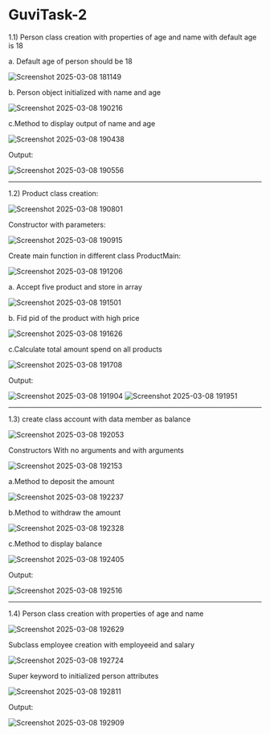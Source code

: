 # GuviTask-2

1.1) Person class creation with properties of age and name with default age is 18

a. Default age of person should be 18

![Screenshot 2025-03-08 181149](https://github.com/user-attachments/assets/257e10dc-75e8-4467-a387-12c0f857a352)


b.  Person object initialized with name and age

![Screenshot 2025-03-08 190216](https://github.com/user-attachments/assets/9c0ae77c-ef46-4661-87ed-e9fa463d4420)

c.Method to display output of name and age

![Screenshot 2025-03-08 190438](https://github.com/user-attachments/assets/737f84de-5462-4c67-9945-6d098c5d325d)

Output:

![Screenshot 2025-03-08 190556](https://github.com/user-attachments/assets/5b465338-4c6b-4acb-9cf8-3942e45b6dc4)

<hr>
1.2) Product class creation:

![Screenshot 2025-03-08 190801](https://github.com/user-attachments/assets/3f889315-6fff-4c7a-b9d6-de4187e37abf)

Constructor with parameters:

![Screenshot 2025-03-08 190915](https://github.com/user-attachments/assets/d96b6a14-b965-4dc8-9a91-02b12a9b5a92)

Create main function in different class ProductMain:

![Screenshot 2025-03-08 191206](https://github.com/user-attachments/assets/36a13530-6203-4294-a42f-6fa813edfa0d)

a. Accept five product and store in array

![Screenshot 2025-03-08 191501](https://github.com/user-attachments/assets/4d4ed10f-91e6-4882-a6fc-0bf7d5ea9693)

b. Fid pid of the product with high price

![Screenshot 2025-03-08 191626](https://github.com/user-attachments/assets/7c00fc0c-fb44-4824-9ac1-94ef760f8245)

c.Calculate total amount spend on all products

![Screenshot 2025-03-08 191708](https://github.com/user-attachments/assets/8c81d14c-3c9d-4000-96f2-cf0e550341aa)

Output:

![Screenshot 2025-03-08 191904](https://github.com/user-attachments/assets/cc745040-2000-4024-a6e1-2b638e5c64ac)
![Screenshot 2025-03-08 191951](https://github.com/user-attachments/assets/05d07132-b490-486b-8772-97d3d2380a56)

<hr>
1.3) create class account with data member as balance

![Screenshot 2025-03-08 192053](https://github.com/user-attachments/assets/4cc5fac0-158d-482e-b5fa-af1a25440c04)

Constructors With no arguments and with arguments

![Screenshot 2025-03-08 192153](https://github.com/user-attachments/assets/2b7d3880-2970-448e-8b4f-f5868f835e10)

a.Method to deposit the amount

![Screenshot 2025-03-08 192237](https://github.com/user-attachments/assets/14dee8d6-b045-4917-be56-5ad34d3c6713)

b.Method to withdraw the amount

![Screenshot 2025-03-08 192328](https://github.com/user-attachments/assets/6d412242-ff50-466c-9ace-9a2c9c1b6336)

c.Method to display balance

![Screenshot 2025-03-08 192405](https://github.com/user-attachments/assets/9748c03d-0e1f-46a1-9587-7e6db9392b25)

Output:

![Screenshot 2025-03-08 192516](https://github.com/user-attachments/assets/c038faf1-5910-4b70-96d1-fea69164cadf)

<hr>

1.4) Person class creation with properties of age and name

![Screenshot 2025-03-08 192629](https://github.com/user-attachments/assets/f5c0cc08-a0fc-47ed-b4a8-0b095c999e5a)

Subclass employee creation with employeeid and salary

![Screenshot 2025-03-08 192724](https://github.com/user-attachments/assets/b1469829-c324-476b-9738-740cdb7d85b8)

Super keyword to initialized person attributes

![Screenshot 2025-03-08 192811](https://github.com/user-attachments/assets/6830bcfa-dda4-495f-aec4-eefaf4a4c36e)

Output:

![Screenshot 2025-03-08 192909](https://github.com/user-attachments/assets/cd0cd44a-9d45-4d85-89fe-b8d915ac14ef)













































